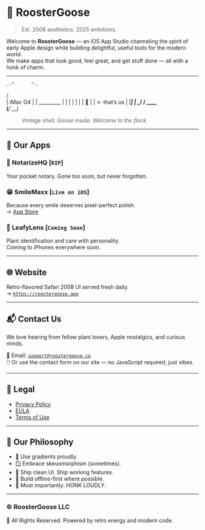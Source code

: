 # 🦆 RoosterGoose

> Est. 2008 aesthetics. 2025 ambitions.

Welcome to **RoosterGoose** — an iOS App Studio channeling the spirit of early Apple design while building delightful, useful tools for the modern world.  
We make apps that look good, feel great, and get stuff done — all with a honk of charm.

---
    .-"      "-.
   /            \
  |   iMac G4     |
  |   _________   |
  |  |         |  |
  |  |  🪿    |  |   ← that’s us
  |  |_________|  |
   \____________/
    /   ____   \
   (___/    \___)
> *Vintage shell. Goose inside. Welcome to the flock.*

---

## 📱 Our Apps

### 🪪 NotarizeHQ [`RIP`]
Your pocket notary. Gone too soon, but never forgotten.

### 😁 SmileMaxx [`Live on iOS`]
Because every smile deserves pixel-perfect polish.  
→ [App Store](https://apps.apple.com/us/app/smilemaxx/id6737210322)

### 🌿 LeafyLens [`Coming Soon`]
Plant identification and care with personality.  
Coming to iPhones everywhere soon.

---

## 🌐 Website

Retro-flavored Safari 2008 UI served fresh daily.  
→ [`https://roostergoose.app`](https://roostergoose.app)

---

## 📬 Contact Us

We love hearing from fellow plant lovers, Apple nostalgics, and curious minds.

📧 Email: [`support@roostergoose.co`](mailto:support@roostergoose.co)  
🖱️ Or use the contact form on our site — no JavaScript required, just vibes.

---

## 📄 Legal

- [Privacy Policy](https://docs.google.com/document/d/e/2PACX-1vTfrY-nDMoEKnxlH3f8tYQWNi_5t2xTIwxRlCTJ-4ahmHO2Q1yJR0wjEHeH2pof4A73ukEO9gZgshtY/pub)
- [EULA](https://docs.google.com/document/d/e/2PACX-1vSw5am1nA901wtB64JonUjzo4L1P_5z8D-_18MG42oUfMBS2ExUE4_hfDwJ_nZ3iIUyeDJjGW0GGiS2/pub)
- [Terms of Use](https://docs.google.com/document/d/e/2PACX-1vRkdVUb6AZfNEwhvz8Qk0WroqmsqCK3MWZucytfoHNRvmcNUCd45BTJr-c_LzxNhZwYG6kT0r6nrVbV/pub)

---

## 🧠 Our Philosophy

- 🌈 Use gradients proudly.  
- 🪟 Embrace skeuomorphism (sometimes).  
- 🧼 Ship clean UI. Ship working features.  
- 💾 Build offline-first where possible.  
- 🪿 Most importantly: HONK LOUDLY.

---

### © RoosterGoose LLC  
🦆 All Rights Reserved. Powered by retro energy and modern code.
